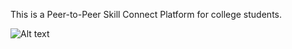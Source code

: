 This is a Peer-to-Peer Skill Connect Platform for college students.



![Alt text](src/assets/Screenshot-2024-05-05-014614.png)
